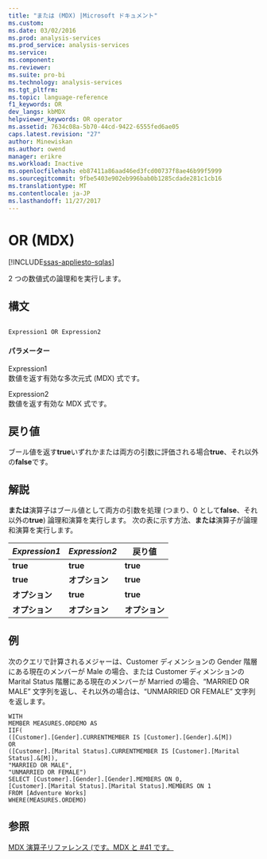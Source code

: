 ```yaml
---
title: "または (MDX) |Microsoft ドキュメント"
ms.custom: 
ms.date: 03/02/2016
ms.prod: analysis-services
ms.prod_service: analysis-services
ms.service: 
ms.component: 
ms.reviewer: 
ms.suite: pro-bi
ms.technology: analysis-services
ms.tgt_pltfrm: 
ms.topic: language-reference
f1_keywords: OR
dev_langs: kbMDX
helpviewer_keywords: OR operator
ms.assetid: 7634c08a-5b70-44cd-9422-6555fed6ae05
caps.latest.revision: "27"
author: Minewiskan
ms.author: owend
manager: erikre
ms.workload: Inactive
ms.openlocfilehash: eb87411a86aad46ed3fcd00737f8ae46b99f5999
ms.sourcegitcommit: 9fbe5403e902eb996bab0b1285cdade281c1cb16
ms.translationtype: MT
ms.contentlocale: ja-JP
ms.lasthandoff: 11/27/2017
---
```

# <a name="or-mdx"></a>OR (MDX)
[!INCLUDE[ssas-appliesto-sqlas](../includes/ssas-appliesto-sqlas.md)]

  2 つの数値式の論理和を実行します。  
  
## <a name="syntax"></a>構文  
  
```  
  
Expression1 OR Expression2   
```  
  
#### <a name="parameters"></a>パラメーター  
 Expression1  
 数値を返す有効な多次元式 (MDX) 式です。  
  
 Expression2  
 数値を返す有効な MDX 式です。  
  
## <a name="return-value"></a>戻り値  
 ブール値を返す**true**いずれかまたは両方の引数に評価される場合**true**、それ以外の**false**です。  
  
## <a name="remarks"></a>解説  
 **または**演算子はブール値として両方の引数を処理 (つまり、0 として**false**、それ以外の**true**) 論理和演算を実行します。 次の表に示す方法、**または**演算子が論理和演算を実行します。  
  
|*Expression1*|*Expression2*|戻り値|  
|-------------------|-------------------|------------------|  
|**true**|**true**|**true**|  
|**true**|**オプション**|**true**|  
|**オプション**|**true**|**true**|  
|**オプション**|**オプション**|**オプション**|  
  
## <a name="example"></a>例  
 次のクエリで計算されるメジャーは、Customer ディメンションの Gender 階層にある現在のメンバーが Male の場合、または Customer ディメンションの Marital Status 階層にある現在のメンバーが Married の場合、“MARRIED OR MALE” 文字列を返し、それ以外の場合は、“UNMARRIED OR FEMALE” 文字列を返します。  
  
```  
WITH  
MEMBER MEASURES.ORDEMO AS  
IIF(  
([Customer].[Gender].CURRENTMEMBER IS [Customer].[Gender].&[M])  
OR  
([Customer].[Marital Status].CURRENTMEMBER IS [Customer].[Marital Status].&[M]),  
"MARRIED OR MALE",  
"UNMARRIED OR FEMALE")  
SELECT [Customer].[Gender].[Gender].MEMBERS ON 0,  
[Customer].[Marital Status].[Marital Status].MEMBERS ON 1  
FROM [Adventure Works]  
WHERE(MEASURES.ORDEMO)  
```  
  
## <a name="see-also"></a>参照  
 [MDX 演算子リファレンス &#40;です。MDX と #41 です。](../mdx/mdx-operator-reference-mdx.md)  
  
  
